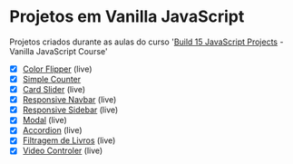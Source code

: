 # Projetos em Vanilla JavaScript

Projetos criados durante as aulas do curso '[Build 15 JavaScript Projects](https://www.youtube.com/watch?v=3PHXvlpOkf4&t=1828s) - Vanilla JavaScript Course'

- [x] [Color Flipper](https://luciana-santos.github.io/color-flipper/) (live)
- [x] [Simple Counter](https://github.com/Luciana-Santos/vanilla-javascript-projects/tree/main/simple-counter)
- [x] [Card Slider](https://luciana-santos.github.io/card-slider/) (live)
- [x] [Responsive Navbar](https://codepen.io/luciana-santos/details/WNZKyqO) (live)
- [x] [Responsive Sidebar](https://codepen.io/luciana-santos/details/bGozGYG) (live)
- [x] [Modal](https://codepen.io/luciana-santos/details/jOGdqvR) (live) 
- [x] [Accordion](https://codepen.io/luciana-santos/details/PoJVdJZ) (live)
- [x] [Filtragem de Livros](https://luciana-santos.github.io/filtragem-de-livros/) (live)
- [x] [Video Controler](https://codepen.io/luciana-santos/pen/LYOLzzp) (live)
